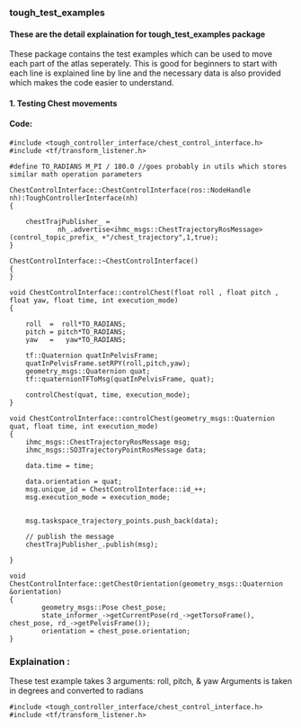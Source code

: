 ### tough_test_examples

#### These are the detail explaination for tough_test_examples package   

These package contains the test examples which can be used to move each part of the atlas seperately. This is good for beginners to start with each line is explained line by line and the necessary data is also provided which makes the code easier to understand. 

#### 1. Testing Chest movements

#### Code:
```
#include <tough_controller_interface/chest_control_interface.h>
#include <tf/transform_listener.h>

#define TO_RADIANS M_PI / 180.0 //goes probably in utils which stores similar math operation parameters

ChestControlInterface::ChestControlInterface(ros::NodeHandle nh):ToughControllerInterface(nh)
{

    chestTrajPublisher_ =
            nh_.advertise<ihmc_msgs::ChestTrajectoryRosMessage>(control_topic_prefix_ +"/chest_trajectory",1,true);
}

ChestControlInterface::~ChestControlInterface()
{
}

void ChestControlInterface::controlChest(float roll , float pitch , float yaw, float time, int execution_mode)
{

    roll  =  roll*TO_RADIANS;
    pitch = pitch*TO_RADIANS;
    yaw   =   yaw*TO_RADIANS;

    tf::Quaternion quatInPelvisFrame;
    quatInPelvisFrame.setRPY(roll,pitch,yaw);
    geometry_msgs::Quaternion quat;
    tf::quaternionTFToMsg(quatInPelvisFrame, quat);

    controlChest(quat, time, execution_mode);
}

void ChestControlInterface::controlChest(geometry_msgs::Quaternion quat, float time, int execution_mode)
{
    ihmc_msgs::ChestTrajectoryRosMessage msg;
    ihmc_msgs::SO3TrajectoryPointRosMessage data;

    data.time = time;

    data.orientation = quat;
    msg.unique_id = ChestControlInterface::id_++;
    msg.execution_mode = execution_mode;


    msg.taskspace_trajectory_points.push_back(data);

    // publish the message
    chestTrajPublisher_.publish(msg);

}

void ChestControlInterface::getChestOrientation(geometry_msgs::Quaternion &orientation)
{
        geometry_msgs::Pose chest_pose;
        state_informer_->getCurrentPose(rd_->getTorsoFrame(), chest_pose, rd_->getPelvisFrame());
        orientation = chest_pose.orientation;
}
```
### Explaination : 

   These test example takes 3 arguments: roll, pitch, & yaw
   Arguments is taken in degrees and converted to radians

```
#include <tough_controller_interface/chest_control_interface.h>
#include <tf/transform_listener.h>
```
